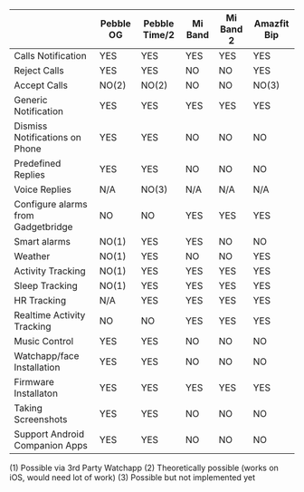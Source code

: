 |                                   | Pebble OG | Pebble Time/2 | Mi Band | Mi Band 2 | Amazfit Bip |
|-----------------------------------| ----------|---------------|---------|-----------|-------------|
|Calls Notification                 | YES       | YES           | YES     | YES       | YES         |
|Reject Calls                       | YES       | YES           | NO      | NO        | YES         |
|Accept Calls                       | NO(2)     | NO(2)         | NO      | NO        | NO(3)       |
|Generic Notification               | YES       | YES           | YES     | YES       | YES         |
|Dismiss Notifications on Phone     | YES       | YES           | NO      | NO        | NO          |
|Predefined Replies                 | YES       | YES           | NO      | NO        | NO          |
|Voice Replies                      | N/A       | NO(3)         | N/A     | N/A       | N/A         |
|Configure alarms from Gadgetbridge | NO        | NO            | YES     | YES       | YES         |
|Smart alarms                       | NO(1)     | YES           | YES     | NO        | NO          |
|Weather                            | NO(1)     | YES           | NO      | NO        | YES         |
|Activity Tracking                  | NO(1)     | YES           | YES     | YES       | YES         |
|Sleep Tracking                     | NO(1)     | YES           | YES     | YES       | YES         |
|HR Tracking                        | N/A       | YES           | YES     | YES       | YES         |
|Realtime Activity Tracking         | NO        | NO            | YES     | YES       | YES         |
|Music Control                      | YES       | YES           | NO      | NO        | NO          |
|Watchapp/face Installation         | YES       | YES           | NO      | NO        | NO          |
|Firmware Installaton               | YES       | YES           | YES     | YES       | YES         |
|Taking Screenshots                 | YES       | YES           | NO      | NO        | NO          |
|Support Android Companion Apps     | YES       | YES           | NO      | NO        | NO          |

(1) Possible via 3rd Party Watchapp
(2) Theoretically possible (works on iOS, would need lot of work)
(3) Possible but not implemented yet
